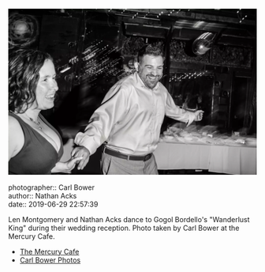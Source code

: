 ![Len Montgomery and Nathan Acks dance](assets/2019-06-29-set-4-the-dance-96.webp)

photographer:: Carl Bower  
author:: Nathan Acks  
date:: 2019-06-29 22:57:39

Len Montgomery and Nathan Acks dance to Gogol Bordello's "Wanderlust King" during their wedding reception. Photo taken by Carl Bower at the Mercury Cafe.

* [The Mercury Cafe](http://mercurycafe.com)
* [Carl Bower Photos](https://carlbowerphotos.com)
